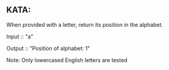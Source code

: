 <h2>KATA:</h2>

When provided with a letter, return its position in the alphabet.

Input :: "a"

Output :: "Position of alphabet: 1"

Note: Only lowercased English letters are tested
